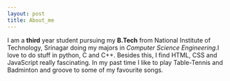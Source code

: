 ```yaml
---
layout: post
title: About_me
---
```


I am a **third** year student pursuing my **B.Tech** from National Institute of Technology, Srinagar doing my majors in *Computer Science Engineering*.I love to do stuff in python, C and C++. Besides this, I find HTML, CSS and JavaScript really fascinating. In my past time I like to play Table-Tennis and Badminton and groove to some of my favourite songs.


